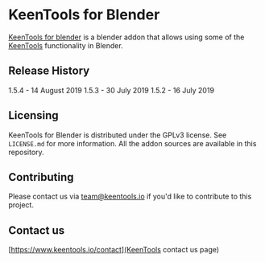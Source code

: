 # KeenTools for Blender

[KeenTools for blender](https://www.keentools.io/blender) is a blender addon that allows using some of the [KeenTools](https://www.keentools.io) functionality in Blender.

## Release History

1.5.4 - 14 August 2019
1.5.3 - 30 July 2019
1.5.2 - 16 July 2019

## Licensing

KeenTools for Blender is distributed under the GPLv3 license. See ``LICENSE.md`` for more information. All the addon sources are available in this repository. 

## Contributing

Please contact us via team@keentools.io if you'd like to contribute to this project.

## Contact us

[https://www.keentools.io/contact](KeenTools contact us page)
